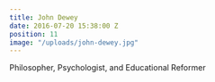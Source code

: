 ```yaml
---
title: John Dewey
date: 2016-07-20 15:38:00 Z
position: 11
image: "/uploads/john-dewey.jpg"
---
```


Philosopher, Psychologist, and Educational Reformer
